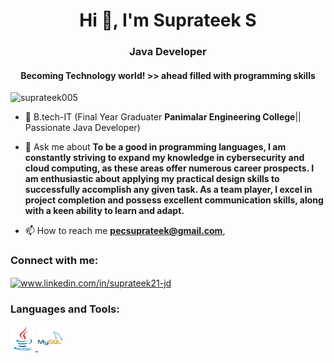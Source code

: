 <h1 align="center">Hi 👋, I'm Suprateek S</h1>
<h3 align="center">Java Developer</h3>
<h4 align="center">Becoming Technology world! >> ahead filled with programming skills</h4>

<p align="left"> <img src="https://www.linkedin.com/in/suprateek21-jd/"&label=Profile%20views&color=0e75b6&style=flat" alt="suprateek005" /> </p>

- 🔭 B.tech-IT (Final Year Graduater **Panimalar Engineering College**|| Passionate Java Developer)
- 💬 Ask me about **To be a good  in programming languages, I am constantly striving to expand my knowledge in cybersecurity and cloud computing, as these areas offer numerous career prospects. I am enthusiastic about applying my practical design skills to successfully accomplish any given task. As a team player, I excel in project completion and possess excellent communication skills, along with a keen ability to learn and adapt.**

- 📫 How to reach me **pecsuprateek@gmail.com**,

<h3 align="left">Connect with me:</h3>
<p align="left">
<a href="https://linkedin.com/in/www.linkedin.com/in/suprateek-s-a0821324a" target="blank"><img align="center" src="https://raw.githubusercontent.com/rahuldkjain/github-profile-readme-generator/master/src/images/icons/Social/linked-in-alt.svg" alt="www.linkedin.com/in/suprateek21-jd" height="30" width="40" /></a>
</p>

<h3 align="left">Languages and Tools:</h3>
 </a> <a href="https://www.java.com" target="_blank" rel="noreferrer"> <img src="https://raw.githubusercontent.com/devicons/devicon/master/icons/java/java-original.svg" alt="java" width="40" height="40"/> </a> <a href="https://www.mysql.com/" target="_blank" rel="noreferrer"> <img src="https://raw.githubusercontent.com/devicons/devicon/master/icons/mysql/mysql-original-wordmark.svg" alt="mysql" width="40" height="40"/> </a>
 
